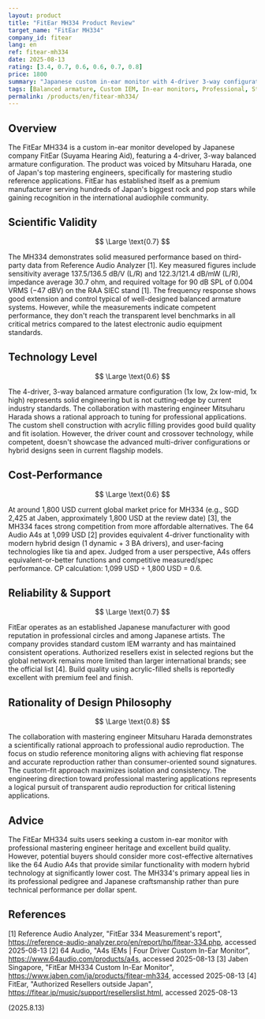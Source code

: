 ```yaml
---
layout: product
title: "FitEar MH334 Product Review"
target_name: "FitEar MH334"
company_id: fitear
lang: en
ref: fitear-mh334
date: 2025-08-13
rating: [3.4, 0.7, 0.6, 0.6, 0.7, 0.8]
price: 1800
summary: "Japanese custom in-ear monitor with 4-driver 3-way configuration, voiced by mastering engineer Mitsuharu Harada for studio reference use"
tags: [Balanced armature, Custom IEM, In-ear monitors, Professional, Studio Reference]
permalink: /products/en/fitear-mh334/
---
```

## Overview

The FitEar MH334 is a custom in-ear monitor developed by Japanese company FitEar (Suyama Hearing Aid), featuring a 4-driver, 3-way balanced armature configuration. The product was voiced by Mitsuharu Harada, one of Japan's top mastering engineers, specifically for mastering studio reference applications. FitEar has established itself as a premium manufacturer serving hundreds of Japan's biggest rock and pop stars while gaining recognition in the international audiophile community.

## Scientific Validity

$$ \Large \text{0.7} $$

The MH334 demonstrates solid measured performance based on third-party data from Reference Audio Analyzer [1]. Key measured figures include sensitivity average 137.5/136.5 dB/V (L/R) and 122.3/121.4 dB/mW (L/R), impedance average 30.7 ohm, and required voltage for 90 dB SPL of 0.004 VRMS (−47 dBV) on the RAA SIEC stand [1]. The frequency response shows good extension and control typical of well-designed balanced armature systems. However, while the measurements indicate competent performance, they don't reach the transparent level benchmarks in all critical metrics compared to the latest electronic audio equipment standards.

## Technology Level

$$ \Large \text{0.6} $$

The 4-driver, 3-way balanced armature configuration (1x low, 2x low-mid, 1x high) represents solid engineering but is not cutting-edge by current industry standards. The collaboration with mastering engineer Mitsuharu Harada shows a rational approach to tuning for professional applications. The custom shell construction with acrylic filling provides good build quality and fit isolation. However, the driver count and crossover technology, while competent, doesn't showcase the advanced multi-driver configurations or hybrid designs seen in current flagship models.

## Cost-Performance

$$ \Large \text{0.6} $$

At around 1,800 USD current global market price for MH334 (e.g., SGD 2,425 at Jaben, approximately 1,800 USD at the review date) [3], the MH334 faces strong competition from more affordable alternatives. The 64 Audio A4s at 1,099 USD [2] provides equivalent 4-driver functionality with modern hybrid design (1 dynamic + 3 BA drivers), and user-facing technologies like tia and apex. Judged from a user perspective, A4s offers equivalent-or-better functions and competitive measured/spec performance. CP calculation: 1,099 USD ÷ 1,800 USD = 0.6.

## Reliability & Support

$$ \Large \text{0.7} $$

FitEar operates as an established Japanese manufacturer with good reputation in professional circles and among Japanese artists. The company provides standard custom IEM warranty and has maintained consistent operations. Authorized resellers exist in selected regions but the global network remains more limited than larger international brands; see the official list [4]. Build quality using acrylic-filled shells is reportedly excellent with premium feel and finish.

## Rationality of Design Philosophy

$$ \Large \text{0.8} $$

The collaboration with mastering engineer Mitsuharu Harada demonstrates a scientifically rational approach to professional audio reproduction. The focus on studio reference monitoring aligns with achieving flat response and accurate reproduction rather than consumer-oriented sound signatures. The custom-fit approach maximizes isolation and consistency. The engineering direction toward professional mastering applications represents a logical pursuit of transparent audio reproduction for critical listening applications.

## Advice

The FitEar MH334 suits users seeking a custom in-ear monitor with professional mastering engineer heritage and excellent build quality. However, potential buyers should consider more cost-effective alternatives like the 64 Audio A4s that provide similar functionality with modern hybrid technology at significantly lower cost. The MH334's primary appeal lies in its professional pedigree and Japanese craftsmanship rather than pure technical performance per dollar spent.

## References

[1] Reference Audio Analyzer, "FitEar 334 Measurement's report", https://reference-audio-analyzer.pro/en/report/hp/fitear-334.php, accessed 2025-08-13
[2] 64 Audio, "A4s IEMs | Four Driver Custom In-Ear Monitor", https://www.64audio.com/products/a4s, accessed 2025-08-13
[3] Jaben Singapore, "FitEar MH334 Custom In-Ear Monitor", https://www.jaben.com/ja/products/fitear-mh334, accessed 2025-08-13
[4] FitEar, "Authorized Resellers outside Japan", https://fitear.jp/music/support/resellerslist.html, accessed 2025-08-13

(2025.8.13)